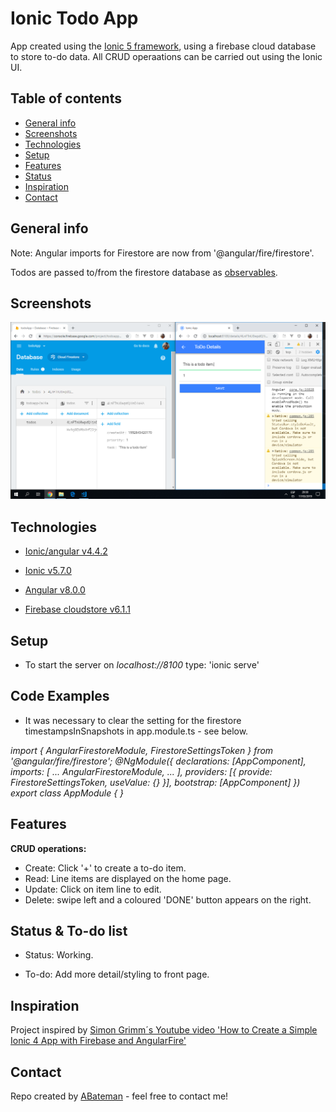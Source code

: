# Ionic Todo App

App created using the [Ionic 5 framework](https://ionicframework.com/docs), using a firebase cloud database to store to-do data. All CRUD operaations can be carried out using the Ionic UI.

## Table of contents

* [General info](#general-info)
* [Screenshots](#screenshots)
* [Technologies](#technologies)
* [Setup](#setup)
* [Features](#features)
* [Status](#status)
* [Inspiration](#inspiration)
* [Contact](#contact)

## General info

Note: Angular imports for Firestore are now from '@angular/fire/firestore'.

Todos are passed to/from the firestore database as [observables](https://angular.io/guide/observables).

## Screenshots

![todo items shown on ionic frontend and Firestore database](./img/todo_items.png)

## Technologies

* [Ionic/angular v4.4.2](https://ionicframework.com/)

* [Ionic v5.7.0](https://ionicframework.com/)

* [Angular v8.0.0](https://angular.io/)

* [Firebase cloudstore v6.1.1](https://firebase.google.com/)

## Setup

* To start the server on _localhost://8100_ type: 'ionic serve'

## Code Examples

* It was necessary to clear the setting for the firestore timestampsInSnapshots in app.module.ts - see below.

_import { AngularFirestoreModule, FirestoreSettingsToken } from '@angular/fire/firestore';
@NgModule({
  declarations: [AppComponent],
  imports: [
     ...
     AngularFirestoreModule,
     ...
  ],
  providers: [{ provide: FirestoreSettingsToken, useValue: {} }],
  bootstrap: [AppComponent]
})
export class AppModule { }_

## Features

**CRUD operations:**

* Create: Click '+' to create a to-do item.
* Read: Line items are displayed on the home page.
* Update: Click on item line to edit.
* Delete: swipe left and a coloured 'DONE' button appears on the right.

## Status & To-do list

* Status: Working.

* To-do: Add more detail/styling to front page.

## Inspiration

Project inspired by [Simon Grimm´s Youtube video 'How to Create a Simple Ionic 4 App with Firebase and AngularFire'](https://www.youtube.com/watch?v=H20l9ofyR54&t=1375s)

## Contact

Repo created by [ABateman](https://www.andrewbateman.org) - feel free to contact me!
